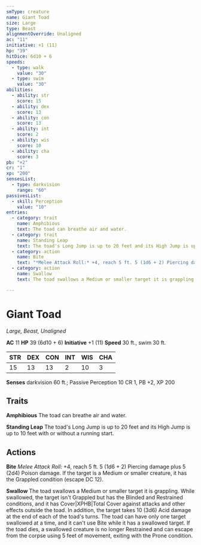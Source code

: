 ```yaml
---
smType: creature
name: Giant Toad
size: Large
type: Beast
alignmentOverride: Unaligned
ac: "11"
initiative: +1 (11)
hp: "39"
hitDice: 6d10 + 6
speeds:
  - type: walk
    value: "30"
  - type: swim
    value: "30"
abilities:
  - ability: str
    score: 15
  - ability: dex
    score: 13
  - ability: con
    score: 13
  - ability: int
    score: 2
  - ability: wis
    score: 10
  - ability: cha
    score: 3
pb: "+2"
cr: "1"
xp: "200"
sensesList:
  - type: darkvision
    range: "60"
passivesList:
  - skill: Perception
    value: "10"
entries:
  - category: trait
    name: Amphibious
    text: The toad can breathe air and water.
  - category: trait
    name: Standing Leap
    text: The toad's Long Jump is up to 20 feet and its High Jump is up to 10 feet with or without a running start.
  - category: action
    name: Bite
    text: "*Melee Attack Roll:* +4, reach 5 ft. 5 (1d6 + 2) Piercing damage plus 5 (2d4) Poison damage. If the target is a Medium or smaller creature, it has the Grappled condition (escape DC 12)."
  - category: action
    name: Swallow
    text: The toad swallows a Medium or smaller target it is grappling. While swallowed, the target isn't Grappled but has the Blinded and Restrained conditions, and it has Cover|XPHB|Total Cover against attacks and other effects outside the toad. In addition, the target takes 10 (3d6) Acid damage at the end of each of the toad's turns. The toad can have only one target swallowed at a time, and it can't use Bite while it has a swallowed target. If the toad dies, a swallowed creature is no longer Restrained and can escape from the corpse using 5 feet of movement, exiting with the Prone condition.

---
```


# Giant Toad
*Large, Beast, Unaligned*

**AC** 11
**HP** 39 (6d10 + 6)
**Initiative** +1 (11)
**Speed** 30 ft., swim 30 ft.

| STR | DEX | CON | INT | WIS | CHA |
| --- | --- | --- | --- | --- | --- |
| 15 | 13 | 13 | 2 | 10 | 3 |

**Senses** darkvision 60 ft.; Passive Perception 10
CR 1, PB +2, XP 200

## Traits

**Amphibious**
The toad can breathe air and water.

**Standing Leap**
The toad's Long Jump is up to 20 feet and its High Jump is up to 10 feet with or without a running start.

## Actions

**Bite**
*Melee Attack Roll:* +4, reach 5 ft. 5 (1d6 + 2) Piercing damage plus 5 (2d4) Poison damage. If the target is a Medium or smaller creature, it has the Grappled condition (escape DC 12).

**Swallow**
The toad swallows a Medium or smaller target it is grappling. While swallowed, the target isn't Grappled but has the Blinded and Restrained conditions, and it has Cover|XPHB|Total Cover against attacks and other effects outside the toad. In addition, the target takes 10 (3d6) Acid damage at the end of each of the toad's turns. The toad can have only one target swallowed at a time, and it can't use Bite while it has a swallowed target. If the toad dies, a swallowed creature is no longer Restrained and can escape from the corpse using 5 feet of movement, exiting with the Prone condition.

